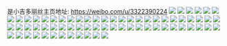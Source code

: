 是小吉多丽丝主页地址: https://weibo.com/u/3322390224 
![](https://wx4.sinaimg.cn/mw2000/c607a6d0ly1h9g7mqyx60j21o0280hdt.jpg) 
![](https://wx4.sinaimg.cn/mw2000/c607a6d0ly1h97rxkpb3bj20wi1yc4qp.jpg) 
![](https://wx4.sinaimg.cn/mw2000/c607a6d0ly1h4uy8qo9s5j22c02v4e83.jpg) 
![](https://wx4.sinaimg.cn/mw2000/c607a6d0ly1h3lzcqrm3zj22c0340npe.jpg) 
![](https://wx4.sinaimg.cn/mw2000/c607a6d0ly1h1qlfims93j20n00m8q3q.jpg) 
![](https://wx4.sinaimg.cn/mw2000/003CQpt6ly1gul4049r4fj61sc2dsx6p02.jpg) 
![](https://wx4.sinaimg.cn/mw2000/003CQpt6ly1gul406kjl4j61sc2ds4qq02.jpg) 
![](https://wx4.sinaimg.cn/mw2000/003CQpt6ly1gu5jnofw61j60n01dskcd02.jpg) 
![](https://wx4.sinaimg.cn/mw2000/003CQpt6ly1gtt0ce9ir5j60u0140aqu02.jpg) 
![](https://wx4.sinaimg.cn/mw2000/003CQpt6ly1gtqm4q96h3j63402c0b2a02.jpg) 
![](https://wx4.sinaimg.cn/mw2000/003CQpt6ly1gtge299z15j61sc2dsb2b02.jpg) 
![](https://wx4.sinaimg.cn/mw2000/003CQpt6ly1gtge22ldfsj61sc2ds1kz02.jpg) 
![](https://wx4.sinaimg.cn/mw2000/003CQpt6ly1gtge39rq8uj61sc2ds1l002.jpg) 
![](https://wx4.sinaimg.cn/mw2000/c607a6d0ly1gt42czsx5tj22c0340qv5.jpg) 
![](https://wx4.sinaimg.cn/mw2000/c607a6d0ly1gt42d1j6x8j20pn0pnq56.jpg) 
![](https://wx4.sinaimg.cn/mw2000/c607a6d0ly1gt0d8srmsnj22c0340hdt.jpg) 
![](https://wx4.sinaimg.cn/mw2000/c607a6d0ly1gsxxzjkhxjj21o01o0u0x.jpg) 
![](https://wx4.sinaimg.cn/mw2000/c607a6d0ly1gqtxj5gfsnj20qk1b9tlu.jpg) 
![](https://wx4.sinaimg.cn/mw2000/c607a6d0ly1gqtxj6f74gj20u00u013m.jpg) 
![](https://wx4.sinaimg.cn/mw2000/c607a6d0ly1gqtxj4g64sj20u00u0akg.jpg) 
![](https://wx4.sinaimg.cn/mw2000/003CQpt6ly1gqtxj76tuzj60u00u048802.jpg) 
![](https://wx4.sinaimg.cn/mw2000/c607a6d0ly1gm0g35njwsj21400u0468.jpg) 
![](https://wx4.sinaimg.cn/mw2000/c607a6d0ly1gm0g351gmrj21400u0k1v.jpg) 
![](https://wx4.sinaimg.cn/mw2000/c607a6d0ly1gm0g36mp54j21400u0wpa.jpg) 
![](https://wx4.sinaimg.cn/mw2000/c607a6d0ly1gm0g37374lj21400u044k.jpg) 
![](https://wx4.sinaimg.cn/mw2000/c607a6d0gy1gjtw5klpz6j20lq128tfi.jpg) 
![](https://wx4.sinaimg.cn/mw2000/c607a6d0ly1gi7zqe1kwaj20u0140tig.jpg) 
![](https://wx4.sinaimg.cn/mw2000/c607a6d0ly1gi7zqf2cxij20u00u0gt6.jpg) 
![](https://wx4.sinaimg.cn/mw2000/c607a6d0ly1ghzxsjtwe2j20u00u0n92.jpg) 
![](https://wx4.sinaimg.cn/mw2000/c607a6d0ly1gh85dh6relj20n00f7gn4.jpg) 
![](https://wx4.sinaimg.cn/mw2000/c607a6d0gy1ggwmuvy29dj20k9084jro.jpg) 
![](https://wx4.sinaimg.cn/mw2000/c607a6d0gy1gg5xs4jwmrj22c02c04qq.jpg) 
![](https://wx4.sinaimg.cn/mw2000/c607a6d0ly1gef69mq00kj20u0140tp3.jpg) 
![](https://wx4.sinaimg.cn/mw2000/c607a6d0ly1gef69lw2oaj20u014019k.jpg) 
![](https://wx4.sinaimg.cn/mw2000/c607a6d0ly1gef69nlbrjj20u0140qe1.jpg) 
![](https://wx4.sinaimg.cn/mw2000/c607a6d0ly1gef69o16jrj20u01407af.jpg) 
![](https://wx4.sinaimg.cn/mw2000/c607a6d0gy1ge0jmj7fnij22c0340u0x.jpg) 
![](https://wx4.sinaimg.cn/mw2000/c607a6d0ly1g9gx433pwpj20u0160dt1.jpg) 
![](https://wx4.sinaimg.cn/mw2000/c607a6d0ly1g9gx4bm3c3j20tv17dqif.jpg) 
![](https://wx4.sinaimg.cn/mw2000/c607a6d0ly1g9gx3yog7gj20u00yttk7.jpg) 
![](https://wx4.sinaimg.cn/mw2000/c607a6d0ly1g8ceu74midj20u01400zn.jpg) 
![](https://wx4.sinaimg.cn/mw2000/c607a6d0ly1g8a1rrbqx8j20u0140n3b.jpg) 
![](https://wx4.sinaimg.cn/mw2000/c607a6d0ly1g88vmsz9baj20u01400zk.jpg) 
![](https://wx4.sinaimg.cn/mw2000/c607a6d0ly1g88fjgb8evj21400u0wpl.jpg) 
![](https://wx4.sinaimg.cn/mw2000/c607a6d0ly1g87qri1248j22c03407wi.jpg) 
![](https://wx4.sinaimg.cn/mw2000/c607a6d0ly1g6nop2h2jqj209107dq3c.jpg) 
![](https://wx4.sinaimg.cn/mw2000/c607a6d0ly1g64y6t5k18j22c0340b29.jpg) 
![](https://wx4.sinaimg.cn/mw2000/c607a6d0ly1g5yaf84we2j20n01dstbs.jpg) 
![](https://wx4.sinaimg.cn/mw2000/c607a6d0ly1g5yaff99r4j20n01dsq74.jpg) 
![](https://wx4.sinaimg.cn/mw2000/c607a6d0ly1g5yafnsnpyj20n01dsjuo.jpg) 
![](https://wx4.sinaimg.cn/mw2000/c607a6d0ly1g5y09i4jztj22c03404qp.jpg) 
![](https://wx4.sinaimg.cn/mw2000/c607a6d0ly1g56cddp89qj21400u0k0f.jpg) 
![](https://wx4.sinaimg.cn/mw2000/c607a6d0ly1g56cdf1pv6j218a0u0n3j.jpg) 
![](https://wx4.sinaimg.cn/mw2000/c607a6d0ly1g56cdi9naxj21400u0k2g.jpg) 
![](https://wx4.sinaimg.cn/mw2000/c607a6d0ly1g4h657ihpmj23402c0u0z.jpg) 
![](https://wx4.sinaimg.cn/mw2000/c607a6d0ly1g4h65i4bpfj22c0340kjm.jpg) 
![](https://wx4.sinaimg.cn/mw2000/c607a6d0ly1g4h65u5mq5j22c0340kjo.jpg) 
![](https://wx4.sinaimg.cn/mw2000/c607a6d0ly1g4h661zj8xj22c03401kz.jpg) 
![](https://wx4.sinaimg.cn/mw2000/c607a6d0ly1g4h6694gjcj23402c0kjm.jpg) 
![](https://wx4.sinaimg.cn/mw2000/c607a6d0ly1g4h66epsvkj23402c0npd.jpg) 
![](https://wx4.sinaimg.cn/mw2000/c607a6d0ly1g49rnx1sjlj20u0140gsc.jpg) 
![](https://wx4.sinaimg.cn/mw2000/c607a6d0gy1g2jpmjqfj0j20u0140aeo.jpg) 
![](https://wx4.sinaimg.cn/mw2000/c607a6d0gy1fywsvkjbdej20rs4y4npf.jpg) 
![](https://wx4.sinaimg.cn/mw2000/c607a6d0gy1fywsyw6b9nj20rs3uwnpe.jpg) 
![](https://wx4.sinaimg.cn/mw2000/c607a6d0gy1fywtqys1g2j20rs4y4npf.jpg) 
![](https://wx4.sinaimg.cn/mw2000/c607a6d0gy1fywu2251p4j20rs46ce82.jpg) 
![](https://wx4.sinaimg.cn/mw2000/c607a6d0gy1fywu28tborj20rs2bc7wi.jpg) 
![](https://wx4.sinaimg.cn/mw2000/c607a6d0gy1fywu2jfscqj20rs2ggx6q.jpg) 
